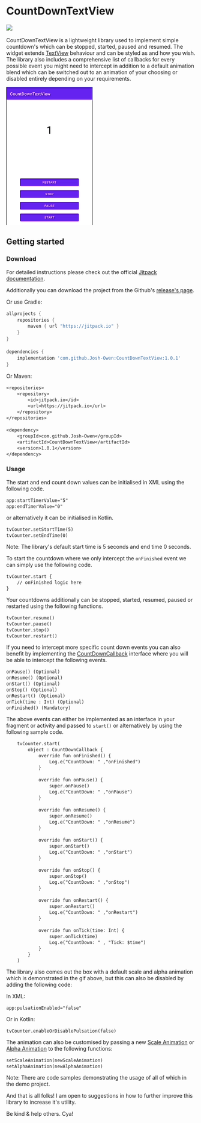 # CountDownTextView

[![](https://jitpack.io/v/Josh-Owen/CountDownTextView.svg)](https://jitpack.io/#Josh-Owen/CountDownTextView)

CountDownTextView is a lightweight library used to implement simple countdown's which can be
stopped, started, paused and resumed. The widget
extends [TextView](https://developer.android.com/reference/android/widget/TextView) behaviour and
can be styled as and how you wish. The library also includes a comprehensive list of callbacks for every possible
event you might need to intercept in addition to a default animation blend which can be
switched out to an animation of your choosing or disabled entirely depending on your requirements.

![](Images/preview.gif)

## Getting started

### Download

For detailed instructions please check out the
official [Jitpack documentation](https://jitpack.io/#Josh-Owen/CountDownTextView/tag).

Additionally you can download the project from the
Github's [release's page](https://github.com/Josh-Owen/CountDownTextView/releases).

Or use Gradle:

```gradle
allprojects {
    repositories {
        maven { url "https://jitpack.io" }
    }
}

dependencies {
    implementation 'com.github.Josh-Owen:CountDownTextView:1.0.1'
}
```

Or Maven:

```
<repositories>
    <repository>
        <id>jitpack.io</id>
        <url>https://jitpack.io</url>
    </repository>
</repositories>

<dependency>
    <groupId>com.github.Josh-Owen</groupId>
    <artifactId>CountDownTextView</artifactId>
    <version>1.0.1</version>
</dependency>
```

### Usage

The start and end count down values can be initialised in XML using the following code.

```
app:startTimerValue="5"
app:endTimerValue="0"
```

or alternatively it can be initialised in Kotlin.

```
tvCounter.setStartTime(5)
tvCounter.setEndTime(0)
```

Note: The library's default start time is 5 seconds and end time 0 seconds.

To start the countdown where we only intercept the `onFinished` event we can simply use the
following code.

```
tvCounter.start {
    // onFinished logic here
}
```

Your countdowns additionally can be stopped, started, resumed, paused or restarted using the
following functions.

```
tvCounter.resume()
tvCounter.pause()
tvCounter.stop()
tvCounter.restart() 
```

If you need to intercept more specific count down events you can also benefit by implementing
the [CountDownCallback](https://github.com/Josh-Owen/CountDownTextView/blob/main/CountDownTextView/src/main/java/com/joshowen/countdowntextview/CountDownCallback.kt)
interface where you will be able to intercept the following events.

```
onPause() (Optional) 
onResume() (Optional) 
onStart() (Optional) 
onStop() (Optional) 
onRestart() (Optional) 
onTick(time : Int) (Optional) 
onFinished() (Mandatory)  
```

The above events can either be implemented as an interface in your fragment or activity and passed
to `start()` or alternatively by using the following sample code.

```
    tvCounter.start(
        object : CountDownCallback {
            override fun onFinished() {
                Log.e("CountDown: " ,"onFinished")
            }

            override fun onPause() {
                super.onPause()
                Log.e("CountDown: " ,"onPause")
            }

            override fun onResume() {
                super.onResume()
                Log.e("CountDown: " ,"onResume")
            }

            override fun onStart() {
                super.onStart()
                Log.e("CountDown: " ,"onStart")
            }

            override fun onStop() {
                super.onStop()
                Log.e("CountDown: " ,"onStop")
            }

            override fun onRestart() {
                super.onRestart()
                Log.e("CountDown: " ,"onRestart")
            }

            override fun onTick(time: Int) {
                super.onTick(time)
                Log.e("CountDown: " , "Tick: $time")
            }
        }
    )
```

The library also comes out the box with a default scale and alpha animation which is demonstrated in
the gif above, but this can also be disabled by adding the following code:

In XML:

```
app:pulsationEnabled="false"
```

Or in Kotlin:

```
tvCounter.enableOrDisablePulsation(false)
```

The animation can also be customised by passing a
new [Scale Animation](https://developer.android.com/reference/android/view/animation/ScaleAnimation)
or [Alpha Animation](https://developer.android.com/reference/android/view/animation/AlphaAnimation)
to the following functions:

```
setScaleAnimation(newScaleAnimation)
setAlphaAnimation(newAlphaAnimation)
```

Note: There are code samples demonstrating the usage of all of which in the demo project.

And that is all folks! I am open to suggestions in how to further improve this library to increase
it's utility.

Be kind & help others. Cya!
